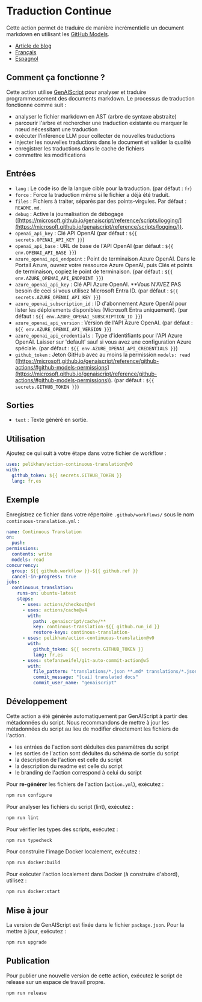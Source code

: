 # Traduction Continue

Cette action permet de traduire de manière incrémentielle un document markdown en utilisant les [GitHub Models](https://github.com/models).

* [Article de blog](https://microsoft.github.io/genaiscript/blog/continuous-translations/)
* [Français](./README.fr.md)
* [Espagnol](./README.es.md)

## Comment ça fonctionne ?

Cette action utilise [GenAIScript](https://microsoft.github.io/genaiscript/) pour analyser et traduire programmeusement des documents markdown. Le processus de traduction fonctionne comme suit :

* analyser le fichier markdown en AST (arbre de syntaxe abstraite)
* parcourir l'arbre et rechercher une traduction existante ou marquer le nœud nécessitant une traduction
* exécuter l'inférence LLM pour collecter de nouvelles traductions
* injecter les nouvelles traductions dans le document et valider la qualité
* enregistrer les traductions dans le cache de fichiers
* commettre les modifications

## Entrées

* `lang` : Le code iso de la langue cible pour la traduction. (par défaut : `fr`)
* `force` : Force la traduction même si le fichier a déjà été traduit.
* `files` : Fichiers à traiter, séparés par des points-virgules. Par défaut : `README.md`.
* `debug` : Active la journalisation de débogage ([https://microsoft.github.io/genaiscript/reference/scripts/logging/](https://microsoft.github.io/genaiscript/reference/scripts/logging/)).
* `openai_api_key` : Clé API OpenAI (par défaut : `${{ secrets.OPENAI_API_KEY }}`)
* `openai_api_base` : URL de base de l'API OpenAI (par défaut : `${{ env.OPENAI_API_BASE }}`)
* `azure_openai_api_endpoint` : Point de terminaison Azure OpenAI. Dans le Portail Azure, ouvrez votre ressource Azure OpenAI, puis Clés et points de terminaison, copiez le point de terminaison. (par défaut : `${{ env.AZURE_OPENAI_API_ENDPOINT }}`)
* `azure_openai_api_key` : Clé API Azure OpenAI. \*\*Vous N'AVEZ PAS besoin de ceci si vous utilisez Microsoft Entra ID. (par défaut : `${{ secrets.AZURE_OPENAI_API_KEY }}`)
* `azure_openai_subscription_id` : ID d'abonnement Azure OpenAI pour lister les déploiements disponibles (Microsoft Entra uniquement). (par défaut : `${{ env.AZURE_OPENAI_SUBSCRIPTION_ID }}`)
* `azure_openai_api_version` : Version de l'API Azure OpenAI. (par défaut : `${{ env.AZURE_OPENAI_API_VERSION }}`)
* `azure_openai_api_credentials` : Type d'identifiants pour l'API Azure OpenAI. Laisser sur 'default' sauf si vous avez une configuration Azure spéciale. (par défaut : `${{ env.AZURE_OPENAI_API_CREDENTIALS }}`)
* `github_token` : Jeton GitHub avec au moins la permission `models: read` ([https://microsoft.github.io/genaiscript/reference/github-actions/#github-models-permissions](https://microsoft.github.io/genaiscript/reference/github-actions/#github-models-permissions)). (par défaut : `${{ secrets.GITHUB_TOKEN }}`)

## Sorties

* `text` : Texte généré en sortie.

## Utilisation

Ajoutez ce qui suit à votre étape dans votre fichier de workflow :

```yaml
uses: pelikhan/action-continuous-translation@v0
with:
  github_token: ${{ secrets.GITHUB_TOKEN }}
  lang: fr,es
```

## Exemple

Enregistrez ce fichier dans votre répertoire `.github/workflows/` sous le nom `continuous-translation.yml` :

```yaml
name: Continuous Translation
on:
  push:
permissions:
  contents: write
  models: read
concurrency:
  group: ${{ github.workflow }}-${{ github.ref }}
  cancel-in-progress: true
jobs:
  continuous_translation:
    runs-on: ubuntu-latest
    steps:
      - uses: actions/checkout@v4
      - uses: actions/cache@v4
        with:
          path: .genaiscript/cache/**
          key: continous-translation-${{ github.run_id }}
          restore-keys: continous-translation-
      - uses: pelikhan/action-continuous-translation@v0
        with:
          github_token: ${{ secrets.GITHUB_TOKEN }}
          lang: fr,es
      - uses: stefanzweifel/git-auto-commit-action@v5
        with:
          file_pattern: "translations/*.json **.md* translations/*.json"
          commit_message: "[cai] translated docs"
          commit_user_name: "genaiscript"
```

## Développement

Cette action a été générée automatiquement par GenAIScript à partir des métadonnées du script.
Nous recommandons de mettre à jour les métadonnées du script au lieu de modifier directement les fichiers de l'action.

* les entrées de l'action sont déduites des paramètres du script
* les sorties de l'action sont déduites du schéma de sortie du script
* la description de l'action est celle du script
* la description du readme est celle du script
* le branding de l'action correspond à celui du script

Pour **re-générer** les fichiers de l'action (`action.yml`), exécutez :

```bash
npm run configure
```

Pour analyser les fichiers du script (lint), exécutez :

```bash
npm run lint
```

Pour vérifier les types des scripts, exécutez :

```bash
npm run typecheck
```

Pour construire l'image Docker localement, exécutez :

```bash
npm run docker:build
```

Pour exécuter l'action localement dans Docker (à construire d'abord), utilisez :

```bash
npm run docker:start
```

## Mise à jour

La version de GenAIScript est fixée dans le fichier `package.json`. Pour la mettre à jour, exécutez :

```bash
npm run upgrade
```

## Publication

Pour publier une nouvelle version de cette action, exécutez le script de release sur un espace de travail propre.

```bash
npm run release
```

